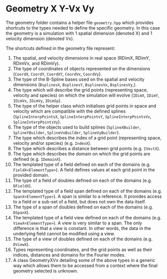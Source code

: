 # Geometry X Y-Vx Vy

The geometry folder contains a helper file `geometry.hpp` which provides shortcuts to the types needed to define the specific geometry. In this case the geometry is a simulation with 1 spatial dimension (denoted X) and 1 velocity dimension (denoted Vx).

The shortcuts defined in the geometry file represent:
1.  The spatial, and velocity dimensions in real space (RDimX, RDimY, RDimVx, and RDimVy).
2.  The type of coordinates of objects represented on the dimensions (`CoordX`, `CoordY`, `CoordXY`, `CoordVx`, `CoordVy`).
3.  The type of the B-Spline bases used on the spatial and velocity dimensions (`BsplinesX`, `BsplinesY`, `BsplinesVx`, `BsplinesVy`,).
4.  The type which will describe the grid points (representing space, velocity and species) on which the simulation will evolve (`IDimX`, `IDimY`, `IDimVx`, `IDimVy`, `IDimSp`).
5.  The type of the helper class which initialises grid points in space and velocity which are compatible with the defined splines (`SplineInterpPointsX`, `SplineInterpPointsY`, `SplineInterpPointsVx`, `SplineInterpPointsVy`).
6.  The type of the objects used to build splines (`SplineXBuilder`, `SplineYBuilder`, `SplineVxBuilder`, `SplineVyBuilder`).
7.  The type which describes the index of a grid point (representing space, velocity and/or species) (e.g. `IndexX`).
8.  The type which describes a distance between grid points (e.g. `IVectX`).
9.  The type which describes the domain on which the grid points are defined (e.g. `IDomainX`).
10. The templated type of a field defined on each of the domains (e.g. `FieldX<ElementType>`). A field defines values at each grid point in the provided domain.
11. The type of a field of doubles defined on each of the domains (e.g. `DFieldX`).
12. The templated type of a field span defined on each of the domains (e.g. `SpanX<ElementType>`). A span is similar to a reference. It provides access to a field or a sub-set of a field, but does not own the data itself.
13. The type of a span of doubles defined on each of the domains (e.g. `DSpanX`).
12. The templated type of a field view defined on each of the domains (e.g. `ViewX<ElementType>`). A view is very similar to a span. The only difference is that a view is constant. In other words, the data in the underlying field cannot be modified using a view.
13. The type of a view of doubles defined on each of the domains (e.g. `DViewX`).
15. Types representing coordinates, and the grid points as well as their indices, distances and domains for the Fourier modes.
16. A class GeometryXVx detailing some of the above types in a generic way which allows them to be accessed from a context where the final geometry selected is unknown.
